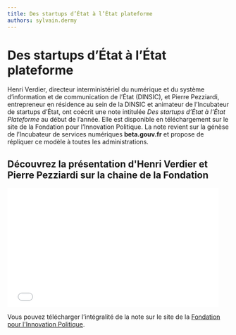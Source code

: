 ```yaml
---
title: Des startups d’État à l’État plateforme
authors: sylvain.dermy 
---
```


# Des startups d’État à l’État plateforme

Henri Verdier, directeur interministériel du numérique et du système d’information et de communication de l’État (DINSIC), et Pierre Pezziardi, entrepreneur en résidence au sein de la DINSIC et animateur de l’Incubateur de startups d’État, ont coécrit une note intitulée *Des startups d’État à l’État Plateforme* au début de l’année. Elle est disponible en téléchargement sur le site de la Fondation pour l’Innovation Politique. La note revient sur la génèse de l’Incubateur de services numériques **beta.gouv.fr** et propose de répliquer ce modèle à toutes les administrations.

## Découvrez la présentation d'Henri Verdier et Pierre Pezziardi sur la chaine de la Fondation

<iframe frameborder="0" width="480" height="270" src="//www.dailymotion.com/embed/video/x58uftd" allowfullscreen="true"></iframe>

Vous pouvez télécharger l’intégralité de la note sur le site de la [Fondation pour l'Innovation Politique](http://www.fondapol.org/etude/pierre-pezziardi-et-henri-verdier-des-startups-detat-a-letat-plateforme/).
